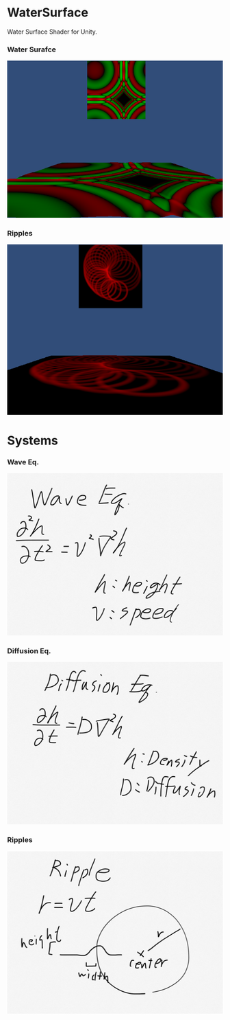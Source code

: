 WaterSurface
============

Water Surface Shader for Unity.

### Water Surafce
![Water Surface](html/WaterSurface.png "Water Surface")
### Ripples
![Ripple](html/Ripple.png "Ripple")

# Systems
### Wave Eq.
![Wave Eq.](html/IMG_0308.JPG "Wave Eq.")
### Diffusion Eq.
![Diffusion Eq.](html/IMG_0307.JPG "Diffusion Eq.")
### Ripples
![Ripple](html/IMG_0309.JPG "Ripple")
